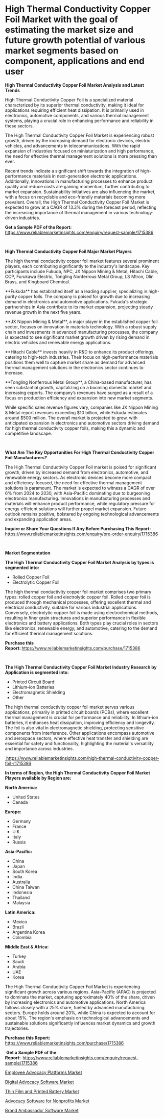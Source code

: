 <p><h1>High Thermal Conductivity Copper Foil Market with the goal of estimating the market size and future growth potential of various market segments based on component, applications and end user</h1></p><p><strong>High Thermal Conductivity Copper Foil Market Analysis and Latest Trends</strong></p>
<p><p>High Thermal Conductivity Copper Foil is a specialized material characterized by its superior thermal conductivity, making it ideal for applications requiring efficient heat dissipation. It is primarily used in electronics, automotive components, and various thermal management systems, playing a crucial role in enhancing performance and reliability in these sectors.</p><p>The High Thermal Conductivity Copper Foil Market is experiencing robust growth, driven by the increasing demand for electronic devices, electric vehicles, and advancements in telecommunications. With the rapid expansion of industries focused on miniaturization and high performance, the need for effective thermal management solutions is more pressing than ever. </p><p>Recent trends indicate a significant shift towards the integration of high-performance materials in next-generation electronic applications. Additionally, innovations in manufacturing processes to enhance product quality and reduce costs are gaining momentum, further contributing to market expansion. Sustainability initiatives are also influencing the market, with a focus on recyclable and eco-friendly materials becoming more prevalent. Overall, the High Thermal Conductivity Copper Foil Market is expected to grow at a CAGR of 13.3% during the forecast period, reflecting the increasing importance of thermal management in various technology-driven industries.</p></p>
<p><strong>Get a Sample PDF of the Report:&nbsp;</strong> <a href="https://www.reliablemarketinsights.com/enquiry/request-sample/1715386?utm_campaign=1772&utm_medium=2&utm_source=Github&utm_content=ia&utm_term=23102024&utm_id=high-thermal-conductivity-copper-foil">https://www.reliablemarketinsights.com/enquiry/request-sample/1715386</a></p>
<p>&nbsp;</p>
<p><strong>High Thermal Conductivity Copper Foil Major Market Players</strong></p>
<p><p>The high thermal conductivity copper foil market features several prominent players, each contributing significantly to the industry's landscape. Key participants include Fukuda, NPC, JX Nippon Mining & Metal, Hitachi Cable, CCP, Furukawa Electric, Tongling Nonferrous Metal Group, LS Mtron, Olin Brass, and Kingboard Chemical.</p><p>**Fukuda** has established itself as a leading supplier, specializing in high-purity copper foils. The company is poised for growth due to increasing demand in electronics and automotive applications. Fukuda's strategic partnerships in Asia contribute to its market expansion, projecting steady revenue growth in the next five years.</p><p>**JX Nippon Mining & Metal**, a major player in the established copper foil sector, focuses on innovation in materials technology. With a robust supply chain and investments in advanced manufacturing processes, the company is expected to see significant market growth driven by rising demand in electric vehicles and renewable energy applications.</p><p>**Hitachi Cable** invests heavily in R&D to enhance its product offerings, catering to high-tech industries. Their focus on high-performance materials positions them well to capture market share as demand for advanced thermal management solutions in the electronics sector continues to increase.</p><p>**Tongling Nonferrous Metal Group**, a China-based manufacturer, has seen substantial growth, capitalizing on a booming domestic market and increasing exports. The company’s revenues have surged as a result of a focus on production efficiency and expansion into new market segments.</p><p>While specific sales revenue figures vary, companies like JX Nippon Mining & Metal report revenues exceeding $10 billion, while Fukuda estimates around $500 million. The overall market is projected to grow, with anticipated expansion in electronics and automotive sectors driving demand for high thermal conductivity copper foils, making this a dynamic and competitive landscape.</p></p>
<p>&nbsp;</p>
<p><strong>What Are The Key Opportunities For High Thermal Conductivity Copper Foil Manufacturers?</strong></p>
<p><p>The High Thermal Conductivity Copper Foil market is poised for significant growth, driven by increased demand from electronics, automotive, and renewable energy sectors. As electronic devices become more compact and efficiency-focused, the need for effective thermal management solutions is paramount. The market is expected to witness a CAGR of over 6% from 2024 to 2030, with Asia-Pacific dominating due to burgeoning electronics manufacturing. Innovations in manufacturing processes and materials will enhance product performance, while regulatory pressure for energy-efficient solutions will further propel market expansion. Future outlook remains positive, bolstered by ongoing technological advancements and expanding application areas.</p></p>
<p><strong>Inquire or Share Your Questions If Any Before Purchasing This Report:</strong> <a href="https://www.reliablemarketinsights.com/enquiry/pre-order-enquiry/1715386?utm_campaign=1772&utm_medium=2&utm_source=Github&utm_content=ia&utm_term=23102024&utm_id=high-thermal-conductivity-copper-foil">https://www.reliablemarketinsights.com/enquiry/pre-order-enquiry/1715386</a></p>
<p>&nbsp;</p>
<p><strong>Market Segmentation</strong></p>
<p><strong>The High Thermal Conductivity Copper Foil Market Analysis by types is segmented into:</strong></p>
<p><ul><li>Rolled Copper Foil</li><li>Electrolytic Copper Foil</li></ul></p>
<p><p>The high thermal conductivity copper foil market comprises two primary types: rolled copper foil and electrolytic copper foil. Rolled copper foil is produced through mechanical processes, offering excellent thermal and electrical conductivity, suitable for various industrial applications. Conversely, electrolytic copper foil is made using electrochemical methods, resulting in finer grain structures and superior performance in flexible electronics and battery applications. Both types play crucial roles in sectors like electronics, renewable energy, and automotive, catering to the demand for efficient thermal management solutions.</p></p>
<p><strong>Purchase this Report:&nbsp;</strong><a href="https://www.reliablemarketinsights.com/purchase/1715386?utm_campaign=1772&utm_medium=2&utm_source=Github&utm_content=ia&utm_term=23102024&utm_id=high-thermal-conductivity-copper-foil">https://www.reliablemarketinsights.com/purchase/1715386</a></p>
<p>&nbsp;</p>
<p><strong>The High Thermal Conductivity Copper Foil Market Industry Research by Application is segmented into:</strong></p>
<p><ul><li>Printed Circuit Board</li><li>Lithium-ion Batteries</li><li>Electromagnetic Shielding</li><li>Other</li></ul></p>
<p><p>The high thermal conductivity copper foil market serves various applications, primarily in printed circuit boards (PCBs), where excellent thermal management is crucial for performance and reliability. In lithium-ion batteries, it enhances heat dissipation, improving efficiency and longevity. The foil is also vital in electromagnetic shielding, protecting sensitive components from interference. Other applications encompass automotive and aerospace sectors, where effective heat transfer and shielding are essential for safety and functionality, highlighting the material's versatility and importance across industries.</p></p>
<p><a href="https://www.reliablemarketinsights.com/high-thermal-conductivity-copper-foil-r1715386?utm_campaign=1772&utm_medium=2&utm_source=Github&utm_content=ia&utm_term=23102024&utm_id=high-thermal-conductivity-copper-foil">&nbsp;https://www.reliablemarketinsights.com/high-thermal-conductivity-copper-foil-r1715386</a></p>
<p><strong>In terms of Region, the High Thermal Conductivity Copper Foil Market Players available by Region are:</strong></p>
<p>
    <p> <strong> North America: </strong>
        <ul>
            <li>United States</li>
            <li>Canada</li>
        </ul>
        </p> 
    <p> <strong> Europe: </strong>
        <ul>
            <li>Germany</li>
            <li>France</li>
            <li>U.K.</li>
            <li>Italy</li>
            <li>Russia</li>
        </ul>
        </p> 
    <p> <strong> Asia-Pacific: </strong>
        <ul>
            <li>China</li>
            <li>Japan</li>
            <li>South Korea</li>
            <li>India</li>
            <li>Australia</li>
            <li>China Taiwan</li>
            <li>Indonesia</li>
            <li>Thailand</li>
            <li>Malaysia</li>
        </ul>
        </p> 
    <p> <strong> Latin America: </strong>
        <ul>
            <li>Mexico</li>
            <li>Brazil</li>
            <li>Argentina Korea</li>
            <li>Colombia</li>
        </ul>
        </p> 
    <p> <strong> Middle East & Africa: </strong>
        <ul>
            <li>Turkey</li>
            <li>Saudi</li>
            <li>Arabia</li>
            <li>UAE</li>
            <li>Korea</li>
        </ul>
    </p>
    </p>
<p><p>The High Thermal Conductivity Copper Foil Market is experiencing significant growth across various regions. Asia-Pacific (APAC) is projected to dominate the market, capturing approximately 40% of the share, driven by increasing electronics and automotive applications. North America follows closely with a 25% share, fueled by advanced manufacturing sectors. Europe holds around 20%, while China is expected to account for about 15%. The region's emphasis on technological advancements and sustainable solutions significantly influences market dynamics and growth trajectories.</p></p>
<p><strong>Purchase this Report: </strong><a href="https://www.reliablemarketinsights.com/purchase/1715386?utm_campaign=1772&utm_medium=2&utm_source=Github&utm_content=ia&utm_term=23102024&utm_id=high-thermal-conductivity-copper-foil">https://www.reliablemarketinsights.com/purchase/1715386</a></p>
<p>&nbsp;<strong>Get a Sample PDF of the Report:&nbsp;&nbsp;</strong><a href="https://www.reliablemarketinsights.com/enquiry/request-sample/1715386?utm_campaign=1772&utm_medium=2&utm_source=Github&utm_content=ia&utm_term=23102024&utm_id=high-thermal-conductivity-copper-foil">https://www.reliablemarketinsights.com/enquiry/request-sample/1715386</a></p>
<p><strong></strong></p>
<p><p><a href="https://www.linkedin.com/pulse/regulatory-landscape-its-influence-global-employee-advocacy-gqi3f?utm_campaign=1772&utm_medium=2&utm_source=Github&utm_content=ia&utm_term=23102024&utm_id=high-thermal-conductivity-copper-foil">Employee Advocacy Platforms Market</a></p><p><a href="https://www.linkedin.com/pulse/digital-advocacy-software-market-velocity-115-cagr-trajectory-8hcbf?utm_campaign=1772&utm_medium=2&utm_source=Github&utm_content=ia&utm_term=23102024&utm_id=high-thermal-conductivity-copper-foil">Digital Advocacy Software Market</a></p><p><a href="https://www.linkedin.com/pulse/analyzing-global-thin-film-printed-battery-market-growth-prospects-isdfe?utm_campaign=1772&utm_medium=2&utm_source=Github&utm_content=ia&utm_term=23102024&utm_id=high-thermal-conductivity-copper-foil">Thin Film and Printed Battery Market</a></p><p><a href="https://www.linkedin.com/pulse/advocacy-software-nonprofits-market-research-report-hr7zf?utm_campaign=1772&utm_medium=2&utm_source=Github&utm_content=ia&utm_term=23102024&utm_id=high-thermal-conductivity-copper-foil">Advocacy Software for Nonprofits Market</a></p><p><a href="https://www.linkedin.com/pulse/brand-ambassador-software-sector-surge-133-growth-roadmap-tewaf?utm_campaign=1772&utm_medium=2&utm_source=Github&utm_content=ia&utm_term=23102024&utm_id=high-thermal-conductivity-copper-foil">Brand Ambassador Software Market</a></p></p>
